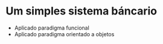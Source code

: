 # Um simples sistema báncario
- Aplicado paradigma funcional
- Aplicado paradigma orientado a objetos

